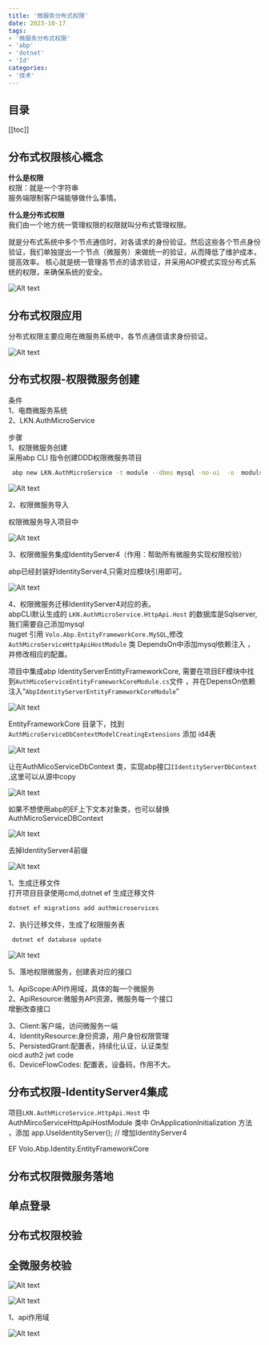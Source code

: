 ```yaml
---
title: '微服务分布式权限'
date: 2023-10-17  
tags:
- '微服务分布式权限'
- 'abp'
- 'dotnet'
- 'Id'
categories:
- '技术'
---
```


## 目录
[[toc]]

## 分布式权限核心概念
**什么是权限**  
权限：就是一个字符串   
服务端限制客户端能够做什么事情。  

**什么是分布式权限**   
我们由一个地方统一管理权限的权限就叫分布式管理权限。  

就是分布式系统中多个节点通信时，对各请求的身份验证。然后这些各个节点身份验证，我们单独提出一个节点（微服务）来做统一的验证，从而降低了维护成本，提高效率。
核心就是统一管理各节点的请求验证，并采用AOP模式实现分布式系统的权限，来确保系统的安全。   

![Alt text](/images/abpmicroservices/micro010/abpmicroservices0010_0001image.png)    


## 分布式权限应用

分布式权限主要应用在微服务系统中，各节点通信请求身份验证。

![Alt text](/images/abpmicroservices/micro010/abpmicroservices0010_0002image.png)    

## 分布式权限-权限微服务创建 
条件   
1、电商微服务系统   
2、LKN.AuthMicroService  

步骤     
1、权限微服务创建   
   采用abp CLI 指令创建DDD权限微服务项目
   ``` bash
    abp new LKN.AuthMicroService -t module --dbms mysql -no-ui  -o  moduls\LKN.AuthMicroService -v 7.3.0
   ```  
![Alt text](/images/abpmicroservices/micro010/abpmicroservices0010_0003image.png)    


2、权限微服务导入    

 权限微服务导入项目中

![Alt text](/images/abpmicroservices/micro010/abpmicroservices0010_0004image.png)    

3、权限微服务集成IdentityServer4（作用：帮助所有微服务实现权限校验）   

abp已经封装好IdentityServer4,只需对应模块引用即可。

![Alt text](/images/abpmicroservices/micro010/abpmicroservices0010_0005image.png)    

4、权限微服务迁移IdentityServer4对应的表。     
   abpCLI默认生成的 `LKN.AuthMicroService.HttpApi.Host` 的数据库是Sqlserver, 我们需要自己添加mysql   
   nuget 引用 `Volo.Abp.EntityFrameworkCore.MySQL`,修改 `AuthMicroServiceHttpApiHostModule` 类 DependsOn中添加mysql依赖注入 ，并修改相应的配置。   

   项目中集成abp  IdentityServerEntittyFrameworkCore, 需要在项目EF模块中找到`AuthMicoServiceEntityFrameworkCoreModule.cs`文件 ，并在DepensOn依赖注入“`AbpIdentityServerEntityFrameworkCoreModule`”

![Alt text](/images/abpmicroservices/micro010/abpmicroservices0010_0006image.png)    

   EntityFrameworkCore 目录下，找到 `AuthMicroServiceDbContextModelCreatingExtensions` 添加 id4表  
   
![Alt text](/images/abpmicroservices/micro010/abpmicroservices0010_0007image.png)    

   让在AuthMicoServiceDbContext 类，实现abp接口`IIdentityServerDbContext` ,这里可以从源中copy

![Alt text](/images/abpmicroservices/micro010/abpmicroservices0010_0008image.png)    
    
   如果不想使用abp的EF上下文本对象类，也可以替换AuthMicroServiceDBContext

  ![Alt text](/images/abpmicroservices/micro010/abpmicroservices0010_0009image.png)  
   
   去掉IdentityServer4前缀
 
  ![Alt text](/images/abpmicroservices/micro010/abpmicroservices0010_0010image.png)  

   1、生成迁移文件    
   打开项目目录使用cmd,dotnet ef 生成迁移文件
   ``` bash
   dotnet ef migrations add authmicroservices
  
   ```
   2、执行迁移文件，生成了权限服务表   
   ``` bash
    dotnet ef database update
   ```
  ![Alt text](/images/abpmicroservices/micro010/abpmicroservices0010_0011image.png)  

5、落地权限微服务，创建表对应的接口   

1、ApiScope:API作用域，具体的每一个微服务   
2、ApiResource:微服务API资源，微服务每一个接口     
    增删改查接口

3、Client:客户端，访问微服务一端   
4、IdentityResource:身份资源，用户身份权限管理   
5、PersistedGrant:配置表，持续化认证，认证类型  
   oicd auth2 jwt code   
6、DeviceFlowCodes: 配置表，设备码，作用不大。  


## 分布式权限-IdentityServer4集成  
项目`LKN.AuthMicroService.HttpApi.Host` 中 AuthMircoServiceHttpApiHostModule 类中 OnApplicationInitialization 方法 ，添加  app.UseIdentityServer(); // 增加IdentityServer4


EF  Volo.Abp.Identity.EntityFrameworkCore

## 分布式权限微服务落地

## 单点登录
## 分布式权限校验
## 全微服务校验

 
![Alt text](c9b96c8bbb622873e3ec32328528ed4.png)


![Alt text](image-5.png)


1、api作用域   

![Alt text](image-6.png)